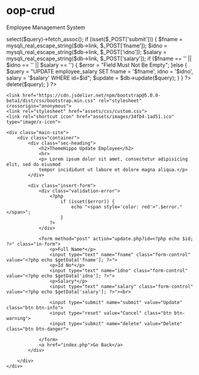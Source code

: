 # oop-crud
Employee Management System

<?php 
	include "config.php";
	include "Database.php";

	$db = new Database();
 
	$id = $_GET['id'];
	$query = "SELECT * FROM employee_salary WHERE id=$id";
	$getData = $db->select($query)->fetch_assoc();

	if (isset($_POST['submit'])) {
		$fname = mysqli_real_escape_string($db->link, $_POST['fname']);
		$idno = mysqli_real_escape_string($db->link, $_POST['idno']);
		$salary = mysqli_real_escape_string($db->link, $_POST['salary']);

		if ($fname == '' || $idno == '' || $salary == '') {
			$error = "Field Must Not Be Empty";
		}else {
			$query = "UPDATE employee_salary 
				SET 
				fname 	= '$fname',
				idno 	= '$idno',
				salary 	= '$salary'
				WHERE id=$id";
			$update = $db->update($query);
		}

	}
?> 
<?php
    if(isset($_POST['delete'])) {
        $query = "DELETE FROM employee_salary WHERE id=$id";
        $deleteData = $db->delete($query);
    }
?>

<!DOCTYPE html>
<html lang="en-US">
<head>
    <meta charset="UTF-8" />
    <meta name="viewport" content="width=device-width, initail-scale=1" />
	<title>ThemeHippo | Employee Management System</title> 

	<link href="https://cdn.jsdelivr.net/npm/bootstrap@5.0.0-beta1/dist/css/bootstrap.min.css" rel="stylesheet" crossorigin="anonymous">
    <link rel="stylesheet" href="assets/css/custom.css">
    <link rel="shortcut icon" href="assets/images/34fb4-1ad51.ico" type="image/x-icon">

</head>
<body>

    <div class="main-site">
		<div class="container">
			<div class="sec-heading">
				<h2>ThemeHippo Update Employee</h2>
                <hr>
				<p> Lorem ipsum dolor sit amet, consectetur adipisicing elit, sed do eiusmod
				tempor incididunt ut labore et dolore magna aliqua.</p>
			</div>

            <div class="insert-form">
                <div class="validation-error">
                    <?php
						if (isset($error)) {
							echo "<span style='color: red'>".$error."</span>";
						}
					?>
                </div>

                <form method="post" action="update.php?id=<?php echo $id; ?>" class="in-form">
                    <p>Full Name*</p>
                    <input type="text" name="fname" class="form-control" value="<?php echo $getData['fname']; ?>">
                    <p>Id No*</p>
                    <input type="text" name="idno" class="form-control" value="<?php echo $getData['idno']; ?>">
                    <p>Salary*</p>
                    <input type="text" name="salary" class="form-control" value="<?php echo $getData['salary']; ?>"><br>

                    <input type="submit" name="submit" value="Update" class="btn btn-info">
                    <input type="reset" value="Cancel" class="btn btn-warning">
                    <input type="submit" name="delete" value="Delete" class="btn btn-danger">

                </form>
                <a href="index.php">Go Back</a>
            </div>
            
        </div>
    </div>
</body>
</html>
